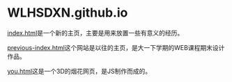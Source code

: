 # WLHSDXN.github.io

[index.html](https://github.com/WLHSDXN/WLHSDXN.github.io/blob/master/index.html)是一个新的主页，主要是用来放置一些有意义的经历。

[previous-index.html](https://github.com/WLHSDXN/WLHSDXN.github.io/blob/master/previous-index.html)这个网站是以往的主页，是大一下学期的WEB课程期末设计作品。

[you.html](https://github.com/WLHSDXN/WLHSDXN.github.io/blob/master/you.html)这是一个3D的烟花网页，是JS制作而成的。
